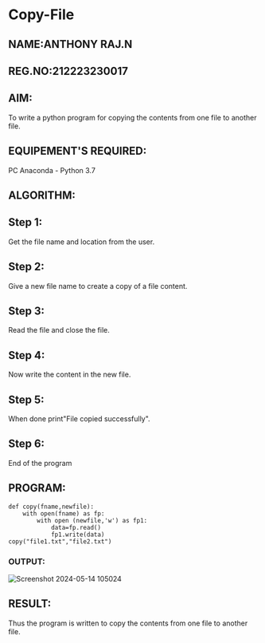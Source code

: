 # Copy-File
## NAME:ANTHONY RAJ.N
## REG.NO:212223230017
## AIM:
To write a python program for copying the contents from one file to another file.
## EQUIPEMENT'S REQUIRED: 
PC
Anaconda - Python 3.7
## ALGORITHM: 
## Step 1:
Get the file name and location from the user.

## Step 2:
Give a new file name to create a copy of a file content.

## Step 3:
Read the file and close the file.

## Step 4:
Now write the content in the new file.

## Step 5:
When done print"File copied successfully".

## Step 6:
End of the program
## PROGRAM:
```
def copy(fname,newfile):
    with open(fname) as fp:
        with open (newfile,'w') as fp1:
            data=fp.read()
            fp1.write(data)
copy("file1.txt","file2.txt")
```
### OUTPUT:
![Screenshot 2024-05-14 105024](https://github.com/23000966/Copy-File/assets/153983364/a9b572af-2746-4e61-a62a-50205be150ca)


## RESULT:
Thus the program is written to copy the contents from one file to another file.
